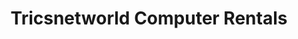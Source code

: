 ---
title: "Tricsnetworld Computer Rentals"
url: /manila/tricsnetworld-computer-rentals/
shop: Computer
---